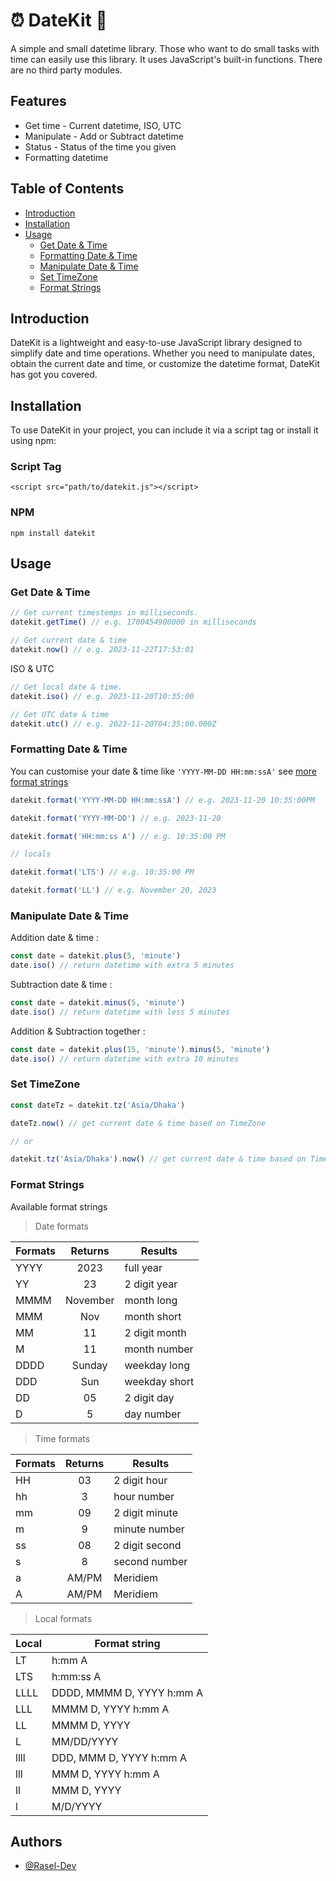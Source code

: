 # ⏰ DateKit 🧰

A simple and small datetime library. Those who want to do small tasks with time can easily use this library. It uses JavaScript's built-in functions. There are no third party modules.

## Features

- Get time - Current datetime, ISO, UTC
- Manipulate - Add or Subtract datetime
- Status - Status of the time you given
- Formatting datetime

## Table of Contents

- [Introduction](https://github.com/Rasel-Dev/dt-parse#introduction)
- [Installation](https://github.com/Rasel-Dev/dt-parse#installation)
- [Usage](https://github.com/Rasel-Dev/dt-parse#usage)
  - [Get Date & Time](https://github.com/Rasel-Dev/dt-parse#get-date--time)
  - [Formatting Date & Time](https://github.com/Rasel-Dev/dt-parse#formatting-date--time)
  - [Manipulate Date & Time](https://github.com/Rasel-Dev/dt-parse#manipulate-date--time)
  - [Set TimeZone](https://github.com/Rasel-Dev/dt-parse#set-timezone)
  - [Format Strings](https://github.com/Rasel-Dev/dt-parse#format-strings)

## Introduction

DateKit is a lightweight and easy-to-use JavaScript library designed to simplify date and time operations. Whether you need to manipulate dates, obtain the current date and time, or customize the datetime format, DateKit has got you covered.

## Installation

To use DateKit in your project, you can include it via a script tag or install it using npm:

### Script Tag

```
<script src="path/to/datekit.js"></script>
```

### NPM

```
npm install datekit
```

## Usage

### Get Date & Time

```javascript
// Get current timestemps in milliseconds.
datekit.getTime() // e.g. 1700454900000 in milliseconds

// Get current date & time
datekit.now() // e.g. 2023-11-22T17:53:01
```

ISO & UTC

```javascript
// Get local date & time.
datekit.iso() // e.g. 2023-11-20T10:35:00

// Get UTC date & time
datekit.utc() // e.g. 2023-11-20T04:35:00.000Z
```

### Formatting Date & Time

You can customise your date & time like `'YYYY-MM-DD HH:mm:ssA'` see [more format strings](https://github.com/Rasel-Dev/dt-parse#format-strings)

```javascript
datekit.format('YYYY-MM-DD HH:mm:ssA') // e.g. 2023-11-20 10:35:00PM

datekit.format('YYYY-MM-DD') // e.g. 2023-11-20

datekit.format('HH:mm:ss A') // e.g. 10:35:00 PM

// locals

datekit.format('LTS') // e.g. 10:35:00 PM

datekit.format('LL') // e.g. November 20, 2023
```

### Manipulate Date & Time

Addition date & time :

```javascript
const date = datekit.plus(5, 'minute')
date.iso() // return datetime with extra 5 minutes
```

Subtraction date & time :

```javascript
const date = datekit.minus(5, 'minute')
date.iso() // return datetime with less 5 minutes
```

Addition & Subtraction together :

```javascript
const date = datekit.plus(15, 'minute').minus(5, 'minute')
date.iso() // return datetime with extra 10 minutes
```

### Set TimeZone

```javascript
const dateTz = datekit.tz('Asia/Dhaka')

dateTz.now() // get current date & time based on TimeZone

// or

datekit.tz('Asia/Dhaka').now() // get current date & time based on TimeZone
```

### Format Strings

Available format strings

> Date formats

| Formats | Returns  | Results       |
| ------- | :------: | ------------- |
| YYYY    |   2023   | full year     |
| YY      |    23    | 2 digit year  |
| MMMM    | November | month long    |
| MMM     |   Nov    | month short   |
| MM      |    11    | 2 digit month |
| M       |    11    | month number  |
| DDDD    |  Sunday  | weekday long  |
| DDD     |   Sun    | weekday short |
| DD      |    05    | 2 digit day   |
| D       |    5     | day number    |

> Time formats

| Formats | Returns | Results        |
| ------- | :-----: | -------------- |
| HH      |   03    | 2 digit hour   |
| hh      |    3    | hour number    |
| mm      |   09    | 2 digit minute |
| m       |    9    | minute number  |
| ss      |   08    | 2 digit second |
| s       |    8    | second number  |
| a       |  AM/PM  | Meridiem       |
| A       |  AM/PM  | Meridiem       |

> Local formats

| Local | Format string             |
| ----- | ------------------------- |
| LT    | h:mm A                    |
| LTS   | h:mm:ss A                 |
| LLLL  | DDDD, MMMM D, YYYY h:mm A |
| LLL   | MMMM D, YYYY h:mm A       |
| LL    | MMMM D, YYYY              |
| L     | MM/DD/YYYY                |
| llll  | DDD, MMM D, YYYY h:mm A   |
| lll   | MMM D, YYYY h:mm A        |
| ll    | MMM D, YYYY               |
| l     | M/D/YYYY                  |

## Authors

- [@Rasel-Dev](https://github.com/Rasel-Dev)
